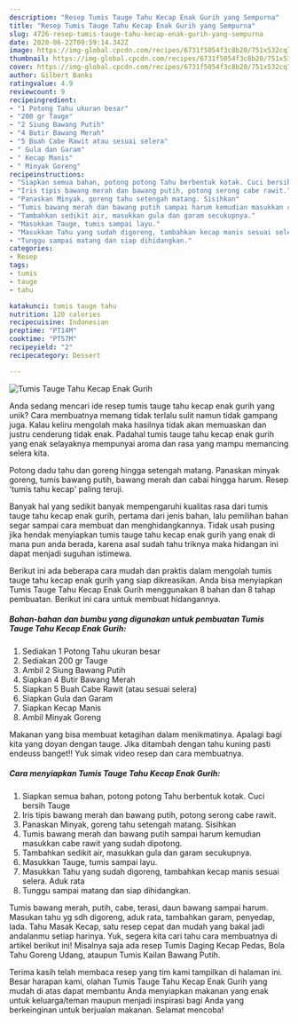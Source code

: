 ```yaml
---
description: "Resep Tumis Tauge Tahu Kecap Enak Gurih yang Sempurna"
title: "Resep Tumis Tauge Tahu Kecap Enak Gurih yang Sempurna"
slug: 4726-resep-tumis-tauge-tahu-kecap-enak-gurih-yang-sempurna
date: 2020-06-22T09:59:14.342Z
image: https://img-global.cpcdn.com/recipes/6731f5054f3c8b20/751x532cq70/tumis-tauge-tahu-kecap-enak-gurih-foto-resep-utama.jpg
thumbnail: https://img-global.cpcdn.com/recipes/6731f5054f3c8b20/751x532cq70/tumis-tauge-tahu-kecap-enak-gurih-foto-resep-utama.jpg
cover: https://img-global.cpcdn.com/recipes/6731f5054f3c8b20/751x532cq70/tumis-tauge-tahu-kecap-enak-gurih-foto-resep-utama.jpg
author: Gilbert Banks
ratingvalue: 4.9
reviewcount: 9
recipeingredient:
- "1 Potong Tahu ukuran besar"
- "200 gr Tauge"
- "2 Siung Bawang Putih"
- "4 Butir Bawang Merah"
- "5 Buah Cabe Rawit atau sesuai selera"
- " Gula dan Garam"
- " Kecap Manis"
- " Minyak Goreng"
recipeinstructions:
- "Siapkan semua bahan, potong potong Tahu berbentuk kotak. Cuci bersih Tauge"
- "Iris tipis bawang merah dan bawang putih, potong serong cabe rawit."
- "Panaskan Minyak, goreng tahu setengah matang. Sisihkan"
- "Tumis bawang merah dan bawang putih sampai harum kemudian masukkan cabe rawit yang sudah dipotong."
- "Tambahkan sedikit air, masukkan gula dan garam secukupnya."
- "Masukkan Tauge, tumis sampai layu."
- "Masukkan Tahu yang sudah digoreng, tambahkan kecap manis sesuai selera. Aduk rata"
- "Tunggu sampai matang dan siap dihidangkan."
categories:
- Resep
tags:
- tumis
- tauge
- tahu

katakunci: tumis tauge tahu 
nutrition: 120 calories
recipecuisine: Indonesian
preptime: "PT14M"
cooktime: "PT57M"
recipeyield: "2"
recipecategory: Dessert

---
```



![Tumis Tauge Tahu Kecap Enak Gurih](https://img-global.cpcdn.com/recipes/6731f5054f3c8b20/751x532cq70/tumis-tauge-tahu-kecap-enak-gurih-foto-resep-utama.jpg)

Anda sedang mencari ide resep tumis tauge tahu kecap enak gurih yang unik? Cara membuatnya memang tidak terlalu sulit namun tidak gampang juga. Kalau keliru mengolah maka hasilnya tidak akan memuaskan dan justru cenderung tidak enak. Padahal tumis tauge tahu kecap enak gurih yang enak selayaknya mempunyai aroma dan rasa yang mampu memancing selera kita.

Potong dadu tahu dan goreng hingga setengah matang. Panaskan minyak goreng, tumis bawang putih, bawang merah dan cabai hingga harum. Resep &#39;tumis tahu kecap&#39; paling teruji.

Banyak hal yang sedikit banyak mempengaruhi kualitas rasa dari tumis tauge tahu kecap enak gurih, pertama dari jenis bahan, lalu pemilihan bahan segar sampai cara membuat dan menghidangkannya. Tidak usah pusing jika hendak menyiapkan tumis tauge tahu kecap enak gurih yang enak di mana pun anda berada, karena asal sudah tahu triknya maka hidangan ini dapat menjadi suguhan istimewa.


Berikut ini ada beberapa cara mudah dan praktis dalam mengolah tumis tauge tahu kecap enak gurih yang siap dikreasikan. Anda bisa menyiapkan Tumis Tauge Tahu Kecap Enak Gurih menggunakan 8 bahan dan 8 tahap pembuatan. Berikut ini cara untuk membuat hidangannya.

<!--inarticleads1-->

##### Bahan-bahan dan bumbu yang digunakan untuk pembuatan Tumis Tauge Tahu Kecap Enak Gurih:

1. Sediakan 1 Potong Tahu ukuran besar
1. Sediakan 200 gr Tauge
1. Ambil 2 Siung Bawang Putih
1. Siapkan 4 Butir Bawang Merah
1. Siapkan 5 Buah Cabe Rawit (atau sesuai selera)
1. Siapkan  Gula dan Garam
1. Siapkan  Kecap Manis
1. Ambil  Minyak Goreng


Makanan yang bisa membuat ketagihan dalam menikmatinya. Apalagi bagi kita yang doyan dengan tauge. Jika ditambah dengan tahu kuning pasti endeuss banget!! Yuk simak video resep dan cara membuatnya. 

<!--inarticleads2-->

##### Cara menyiapkan Tumis Tauge Tahu Kecap Enak Gurih:

1. Siapkan semua bahan, potong potong Tahu berbentuk kotak. Cuci bersih Tauge
1. Iris tipis bawang merah dan bawang putih, potong serong cabe rawit.
1. Panaskan Minyak, goreng tahu setengah matang. Sisihkan
1. Tumis bawang merah dan bawang putih sampai harum kemudian masukkan cabe rawit yang sudah dipotong.
1. Tambahkan sedikit air, masukkan gula dan garam secukupnya.
1. Masukkan Tauge, tumis sampai layu.
1. Masukkan Tahu yang sudah digoreng, tambahkan kecap manis sesuai selera. Aduk rata
1. Tunggu sampai matang dan siap dihidangkan.


Tumis bawang merah, putih, cabe, terasi, daun bawang sampai harum. Masukan tahu yg sdh digoreng, aduk rata, tambahkan garam, penyedap, lada. Tahu Masak Kecap, satu resep cepat dan mudah yang bakal jadi andalanmu setiap harinya. Yuk, segera kita cari tahu cara membuatnya di artikel berikut ini! Misalnya saja ada resep Tumis Daging Kecap Pedas, Bola Tahu Goreng Udang, ataupun Tumis Kailan Bawang Putih. 

Terima kasih telah membaca resep yang tim kami tampilkan di halaman ini. Besar harapan kami, olahan Tumis Tauge Tahu Kecap Enak Gurih yang mudah di atas dapat membantu Anda menyiapkan makanan yang enak untuk keluarga/teman maupun menjadi inspirasi bagi Anda yang berkeinginan untuk berjualan makanan. Selamat mencoba!
